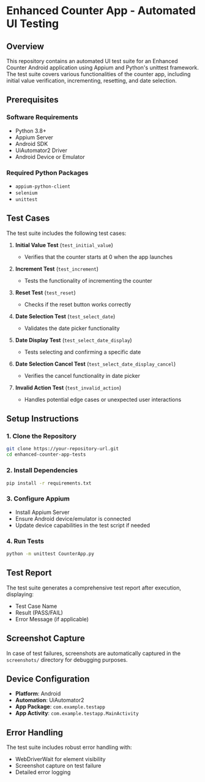 # Enhanced Counter App - Automated UI Testing

## Overview
This repository contains an automated UI test suite for an Enhanced Counter Android application using Appium and Python's unittest framework. The test suite covers various functionalities of the counter app, including initial value verification, incrementing, resetting, and date selection.

## Prerequisites

### Software Requirements
- Python 3.8+
- Appium Server
- Android SDK
- UiAutomator2 Driver
- Android Device or Emulator

### Required Python Packages
- `appium-python-client`
- `selenium`
- `unittest`

## Test Cases

The test suite includes the following test cases:

1. **Initial Value Test** (`test_initial_value`)
   - Verifies that the counter starts at 0 when the app launches

2. **Increment Test** (`test_increment`)
   - Tests the functionality of incrementing the counter

3. **Reset Test** (`test_reset`)
   - Checks if the reset button works correctly

4. **Date Selection Test** (`test_select_date`)
   - Validates the date picker functionality

5. **Date Display Test** (`test_select_date_display`)
   - Tests selecting and confirming a specific date

6. **Date Selection Cancel Test** (`test_select_date_display_cancel`)
   - Verifies the cancel functionality in date picker

7. **Invalid Action Test** (`test_invalid_action`)
   - Handles potential edge cases or unexpected user interactions

## Setup Instructions

### 1. Clone the Repository
```bash
git clone https://your-repository-url.git
cd enhanced-counter-app-tests
```

### 2. Install Dependencies
```bash
pip install -r requirements.txt
```

### 3. Configure Appium
- Install Appium Server
- Ensure Android device/emulator is connected
- Update device capabilities in the test script if needed

### 4. Run Tests
```bash
python -m unittest CounterApp.py
```

## Test Report
The test suite generates a comprehensive test report after execution, displaying:
- Test Case Name
- Result (PASS/FAIL)
- Error Message (if applicable)

## Screenshot Capture
In case of test failures, screenshots are automatically captured in the `screenshots/` directory for debugging purposes.

## Device Configuration
- **Platform**: Android
- **Automation**: UiAutomator2
- **App Package**: `com.example.testapp`
- **App Activity**: `com.example.testapp.MainActivity`

## Error Handling
The test suite includes robust error handling with:
- WebDriverWait for element visibility
- Screenshot capture on test failure
- Detailed error logging


